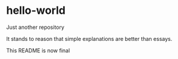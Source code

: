 # hello-world
Just another repository

It stands to reason that simple explanations are better than essays.

This README is now final
